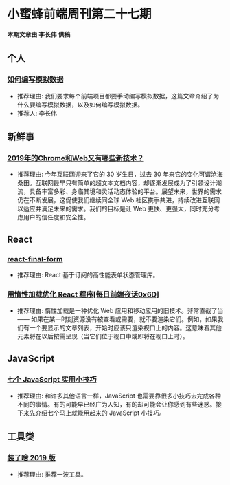 # 小蜜蜂前端周刊第二十七期

**本期文章由 李长伟 供稿**

## 个人

### [如何编写模拟数据](https://lichangwei.github.io/2019/05/12/mock-server/)

+ 推荐理由: 我们要求每个前端项目都要手动编写模拟数据，这篇文章介绍了为什么要编写模拟数据，以及如何编写模拟数据。
+ 推荐人: 李长伟

## 新鲜事

### [2019年的Chrome和Web又有哪些新技术？](https://mp.weixin.qq.com/s/rVmLnvLCF2N-SFTSj74gVw)

+ 推荐理由: 今年互联网迎来了它的 30 岁生日，过去 30 年来它的变化可谓沧海桑田。互联网最早只有简单的超文本文档内容，却逐渐发展成为了引领设计潮流，具备丰富多彩、身临其境和灵活动态体验的平台。展望未来，世界的需求仍在不断发展，这促使我们继续同全球 Web 社区携手共进，持续改进互联网以适应并满足未来的需求。我们的目标是让 Web 更快、更强大，同时充分考虑用户的信任度和安全性。

## React

### [react-final-form](https://github.com/final-form/react-final-form)

+ 推荐理由: React 基于订阅的高性能表单状态管理库。

### [**用惰性加载优化 React 程序[每日前端夜话0x6D]**](https://mp.weixin.qq.com/s/ugKEMYnIp8neG0iCnuVdDQ)

+ 推荐理由: 惰性加载是一种优化 Web 应用和移动应用的旧技术。非常直截了当 —— 如果在某一时刻资源没有被查看或需要，就不要渲染它们。例如，如果我们有一个要显示的文章列表，开始时应该只渲染视口上的内容。这意味着其他元素将在以后按需呈现（当它们位于视口中或即将在视口上时）。

## JavaScript

### [七个 JavaScript 实用小技巧](https://segmentfault.com/a/1190000019063099)

+ 推荐理由: 和许多其他语言一样，JavaScript 也需要靠很多小技巧去完成各种不同的事情。有的可能早已经广为人知，有的却可能会让你感到有些迷惑。接下来先介绍七个马上就能用起来的 JavaScript 小技巧。

## 工具类

### [装了啥 2019 版](https://juejin.im/post/5c9446e36fb9a071082f5118)

+ 推荐理由: 推荐一波工具。
